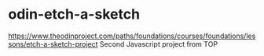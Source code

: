 # odin-etch-a-sketch
https://www.theodinproject.com/paths/foundations/courses/foundations/lessons/etch-a-sketch-project
Second Javascript project from TOP
